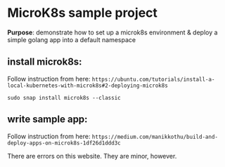 # MicroK8s sample project
**Purpose**: demonstrate how to set up a microk8s environment & deploy 
a simple golang app into a default namespace


## install microk8s:
Follow instruction from here: `https://ubuntu.com/tutorials/install-a-local-kubernetes-with-microk8s#2-deploying-microk8s`

```shellscript
sudo snap install microk8s --classic
```

## write sample app:
Follow instruction from here: `https://medium.com/manikkothu/build-and-deploy-apps-on-microk8s-1df26d1ddd3c`

There are errors on this website. They are minor, however.

